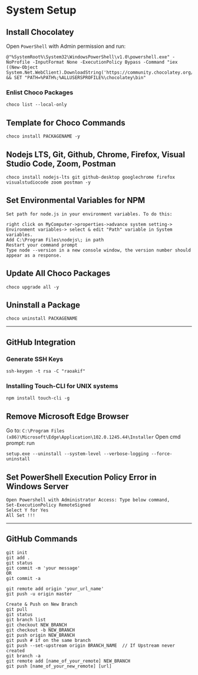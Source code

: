 # System Setup

## Install Chocolatey
Open `PowerShell` with Admin permission and run:
```
@"%SystemRoot%\System32\WindowsPowerShell\v1.0\powershell.exe" -NoProfile -InputFormat None -ExecutionPolicy Bypass -Command "iex ((New-Object System.Net.WebClient).DownloadString('https://community.chocolatey.org/install.ps1'))" && SET "PATH=%PATH%;%ALLUSERSPROFILE%\chocolatey\bin"
```

### Enlist Choco Packages
```
choco list --local-only
```

## Template for Choco Commands
```
choco install PACKAGENAME -y
```

## Nodejs LTS, Git, Github, Chrome, Firefox, Visual Studio Code, Zoom, Postman
```
choco install nodejs-lts git github-desktop googlechrome firefox visualstudiocode zoom postman -y
```

## Set Environmental Variables for NPM
```
Set path for node.js in your environment variables. To do this:

right click on MyComputer->properties->advance system setting-> Environment variables-> select & edit "Path" variable in System variables.
Add C:\Program Files\nodejs\; in path
Restart your command prompt
Type node --version in a new console window, the version number should appear as a response.
```


## Update All Choco Packages
```
choco upgrade all -y
```

## Uninstall a Package
```
choco uninstall PACKAGENAME
```
---

## GitHub Integration

### Generate SSH Keys
```
ssh-keygen -t rsa -C "raoakif"
```

### Installing Touch-CLI for UNIX systems
```
npm install touch-cli -g
```

## Remove Microsoft Edge Browser
Go to:
`C:\Program Files (x86)\Microsoft\Edge\Application\102.0.1245.44\Installer`
Open cmd prompt: run
```
setup.exe --uninstall --system-level --verbose-logging --force-uninstall
```

## Set PowerShell Execution Policy Error in Windows Server
```
Open Powershell with Administrator Access: Type below command,
Set-ExecutionPolicy RemoteSigned
Select Y for Yes
All Set !!!
```

---

## GitHub Commands
```
git init
git add .
git status
git commit -m 'your message'
OR
git commit -a

git remote add origin 'your_url_name'
git push -u origin master

Create & Push on New Branch
git pull
git status
git branch list
git checkout NEW_BRANCH 
git checkout -b NEW_BRANCH
git push origin NEW_BRANCH
git push # if on the same branch
git push --set-upstream origin BRANCH_NAME  // If Upstream never created
git branch -a
git remote add [name_of_your_remote] NEW_BRANCH
git push [name_of_your_new_remote] [url]
```
